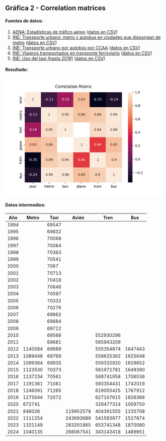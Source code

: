 ## Gráfica 2 - Correlation matrices


#### Fuentes de datos:

1. [AENA: Estadísticas de tráfico aéreo](https://www.aena.es/es/estadisticas/inicio.html) ([datos en CSV](../data/plane-usage.csv))
1. [INE: Transporte urbano: metro y autobus en ciudades que dispongan de metro](https://ine.es/jaxiT3/Tabla.htm?t=20193) ([datos en CSV](../data/metro-usage.csv))
1. [INE: Transporte urbano por autobús por CCAA](https://ine.es/jaxiT3/Tabla.htm?t=20240) ([datos en CSV](../data/transporte-urbano-por-autobus.csv))
1. [INE: Viajeros transportados en transporte ferroviario](https://ine.es/jaxiT3/Tabla.htm?t=24355) ([datos en CSV](../data/transporte-ferroviario.csv))
1. [INE: Uso del taxi (hasta 2019)](https://ine.es/jaxi/Tabla.htm?tpx=32954&L=0) ([datos en CSV](../data/transporte-por-taxi.csv))

#### Resultado:

![](./plot.png)

#### Datos intermedios:

| Año  | Metro   | Taxi  | Avión     | Tren      | Bus     |
|------|---------|-------|-----------|-----------|---------|
| 1994 |         | 69547 |           |           |         |
| 1995 |         | 69832 |           |           |         |
| 1996 |         | 70068 |           |           |         |
| 1997 |         | 70084 |           |           |         |
| 1998 |         | 70363 |           |           |         |
| 1999 |         | 70541 |           |           |         |
| 2000 |         | 7067  |           |           |         |
| 2001 |         | 70713 |           |           |         |
| 2002 |         | 70418 |           |           |         |
| 2003 |         | 70646 |           |           |         |
| 2004 |         | 70597 |           |           |         |
| 2005 |         | 70332 |           |           |         |
| 2006 |         | 70276 |           |           |         |
| 2007 |         | 69862 |           |           |         |
| 2008 |         | 69884 |           |           |         |
| 2009 |         | 69712 |           |           |         |
| 2010 |         | 69566 |           | 552930296 |         |
| 2011 |         | 69681 |           | 565943209 |         |
| 2012 | 1140584 | 69889 |           | 555354874 | 1647443 |
| 2013 | 1089448 | 69769 |           | 558625362 | 1625648 |
| 2014 | 1099364 | 69935 |           | 559332920 | 1629652 |
| 2015 | 1123530 | 70373 |           | 561972781 | 1649390 |
| 2016 | 1137234 | 70561 |           | 569741958 | 1706536 |
| 2017 | 1191361 | 71081 |           | 593354431 | 1742019 |
| 2018 | 1246091 | 71265 |           | 619055425 | 1767912 |
| 2019 | 1275644 | 72072 |           | 627107615 | 1826366 |
| 2020 | 672741  |       |           | 329477314 | 1009750 |
| 2021 | 846026  |       | 119952578 | 404391555 | 1235708 |
| 2022 | 1111254 |       | 243693689 | 541593977 | 1527874 |
| 2023 | 1321149 |       | 283201865 | 653741348 | 1870080 |
| 2024 | 1040135 |       | 266067541 | 343143418 | 1489851 |

